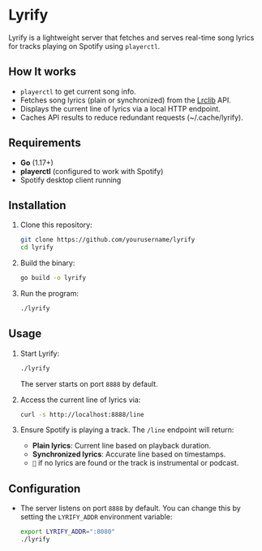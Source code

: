 # **Lyrify**

Lyrify is a lightweight server that fetches and serves real-time song lyrics for tracks playing on Spotify using `playerctl`.

## **How It works**

- `playerctl` to get current song info.
- Fetches song lyrics (plain or synchronized) from the [Lrclib](https://lrclib.net/) API.
- Displays the current line of lyrics via a local HTTP endpoint.
- Caches API results to reduce redundant requests (~/.cache/lyrify).

## **Requirements**

- **Go** (1.17+)
- **playerctl** (configured to work with Spotify)
- Spotify desktop client running

## **Installation**

1. Clone this repository:

   ```bash
   git clone https://github.com/yourusername/lyrify
   cd lyrify
   ```

2. Build the binary:

   ```bash
   go build -o lyrify
   ```

3. Run the program:
   ```bash
   ./lyrify
   ```

## **Usage**

1. Start Lyrify:

   ```bash
   ./lyrify
   ```

   The server starts on port `8888` by default.

2. Access the current line of lyrics via:

   ```bash
   curl -s http://localhost:8888/line
   ```

3. Ensure Spotify is playing a track. The `/line` endpoint will return:
   - **Plain lyrics**: Current line based on playback duration.
   - **Synchronized lyrics**: Accurate line based on timestamps.
   - `🎼` if no lyrics are found or the track is instrumental or podcast.

## **Configuration**

- The server listens on port `8888` by default. You can change this by setting the `LYRIFY_ADDR` environment variable:
  ```bash
  export LYRIFY_ADDR=":8080"
  ./lyrify
  ```
